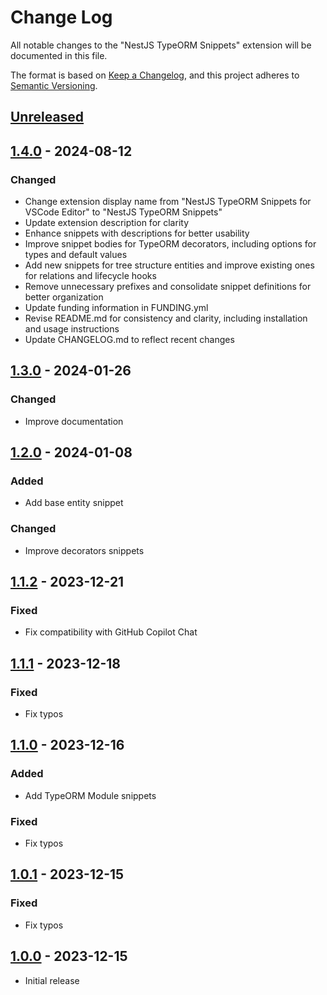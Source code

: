 # Change Log

All notable changes to the "NestJS TypeORM Snippets" extension will be documented in this file.

The format is based on [Keep a Changelog](https://keepachangelog.com/en/1.0.0/),
and this project adheres to [Semantic Versioning](https://semver.org/spec/v2.0.0.html).

## [Unreleased]

## [1.4.0] - 2024-08-12

### Changed

- Change extension display name from "NestJS TypeORM Snippets for VSCode Editor" to "NestJS TypeORM Snippets"
- Update extension description for clarity
- Enhance snippets with descriptions for better usability
- Improve snippet bodies for TypeORM decorators, including options for types and default values
- Add new snippets for tree structure entities and improve existing ones for relations and lifecycle hooks
- Remove unnecessary prefixes and consolidate snippet definitions for better organization
- Update funding information in FUNDING.yml
- Revise README.md for consistency and clarity, including installation and usage instructions
- Update CHANGELOG.md to reflect recent changes

## [1.3.0] - 2024-01-26

### Changed

- Improve documentation

## [1.2.0] - 2024-01-08

### Added

- Add base entity snippet

### Changed

- Improve decorators snippets

## [1.1.2] - 2023-12-21

### Fixed

- Fix compatibility with GitHub Copilot Chat

## [1.1.1] - 2023-12-18

### Fixed

- Fix typos

## [1.1.0] - 2023-12-16

### Added

- Add TypeORM Module snippets

### Fixed

- Fix typos

## [1.0.1] - 2023-12-15

### Fixed

- Fix typos

## [1.0.0] - 2023-12-15

- Initial release

[unreleased]: https://github.com/ManuelGil/vscode-nestjs-typeorm-snippets/compare/v1.4.0...HEAD
[1.4.0]: https://github.com/ManuelGil/vscode-nestjs-typeorm-snippets/compare/v1.3.0...v1.4.0
[1.3.0]: https://github.com/ManuelGil/vscode-nestjs-typeorm-snippets/compare/v1.2.0...v1.3.0
[1.2.0]: https://github.com/ManuelGil/vscode-nestjs-typeorm-snippets/compare/v1.1.2...v1.2.0
[1.1.2]: https://github.com/ManuelGil/vscode-nestjs-typeorm-snippets/compare/v1.1.1...v1.1.2
[1.1.1]: https://github.com/ManuelGil/vscode-nestjs-typeorm-snippets/compare/v1.1.0...v1.1.1
[1.1.0]: https://github.com/ManuelGil/vscode-nestjs-typeorm-snippets/compare/v1.0.1...v1.1.0
[1.0.1]: https://github.com/ManuelGil/vscode-nestjs-typeorm-snippets/compare/v1.0.0...v1.0.1
[1.0.0]: https://github.com/ManuelGil/vscode-nestjs-typeorm-snippets/releases/tag/v1.0.0
